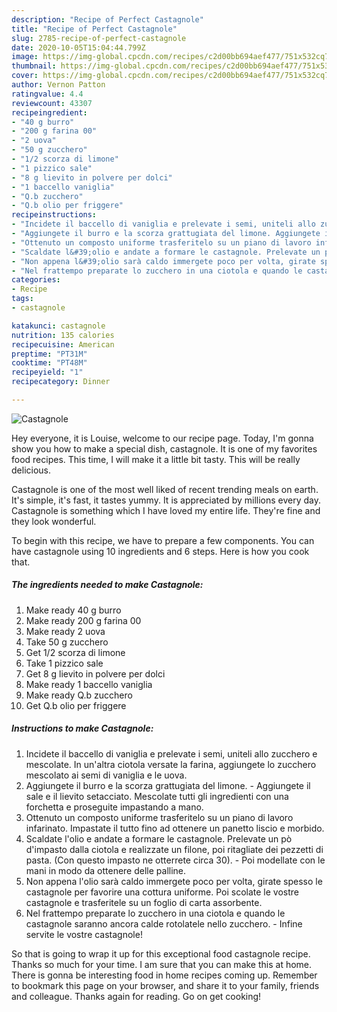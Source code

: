 ```yaml
---
description: "Recipe of Perfect Castagnole"
title: "Recipe of Perfect Castagnole"
slug: 2785-recipe-of-perfect-castagnole
date: 2020-10-05T15:04:44.799Z
image: https://img-global.cpcdn.com/recipes/c2d00bb694aef477/751x532cq70/castagnole-recipe-main-photo.jpg
thumbnail: https://img-global.cpcdn.com/recipes/c2d00bb694aef477/751x532cq70/castagnole-recipe-main-photo.jpg
cover: https://img-global.cpcdn.com/recipes/c2d00bb694aef477/751x532cq70/castagnole-recipe-main-photo.jpg
author: Vernon Patton
ratingvalue: 4.4
reviewcount: 43307
recipeingredient:
- "40 g burro"
- "200 g farina 00"
- "2 uova"
- "50 g zucchero"
- "1/2 scorza di limone"
- "1 pizzico sale"
- "8 g lievito in polvere per dolci"
- "1 baccello vaniglia"
- "Q.b zucchero"
- "Q.b olio per friggere"
recipeinstructions:
- "Incidete il baccello di vaniglia e prelevate i semi, uniteli allo zucchero e mescolate. In un&#39;altra ciotola versate la farina, aggiungete lo zucchero mescolato ai semi di vaniglia e le uova."
- "Aggiungete il burro e la scorza grattugiata del limone. Aggiungete il sale e il lievito setacciato. Mescolate tutti gli ingredienti con una forchetta e proseguite impastando a mano."
- "Ottenuto un composto uniforme trasferitelo su un piano di lavoro infarinato. Impastate il tutto fino ad ottenere un panetto liscio e morbido."
- "Scaldate l&#39;olio e andate a formare le castagnole. Prelevate un pò d&#39;impasto dalla ciotola e realizzate un filone, poi ritagliate dei pezzetti di pasta. (Con questo impasto ne otterrete circa 30).  Poi modellate con le mani in modo da ottenere delle palline."
- "Non appena l&#39;olio sarà caldo immergete poco per volta, girate spesso le castagnole per favorire una cottura uniforme. Poi scolate le vostre castagnole e trasferitele su un foglio di carta assorbente."
- "Nel frattempo preparate lo zucchero in una ciotola e quando le castagnole saranno ancora calde rotolatele nello zucchero.  Infine servite le vostre castagnole!"
categories:
- Recipe
tags:
- castagnole

katakunci: castagnole 
nutrition: 135 calories
recipecuisine: American
preptime: "PT31M"
cooktime: "PT48M"
recipeyield: "1"
recipecategory: Dinner

---
```



![Castagnole](https://img-global.cpcdn.com/recipes/c2d00bb694aef477/751x532cq70/castagnole-recipe-main-photo.jpg)

Hey everyone, it is Louise, welcome to our recipe page. Today, I'm gonna show you how to make a special dish, castagnole. It is one of my favorites food recipes. This time, I will make it a little bit tasty. This will be really delicious.



Castagnole is one of the most well liked of recent trending meals on earth. It's simple, it's fast, it tastes yummy. It is appreciated by millions every day. Castagnole is something which I have loved my entire life. They're fine and they look wonderful.


To begin with this recipe, we have to prepare a few components. You can have castagnole using 10 ingredients and 6 steps. Here is how you cook that.

<!--inarticleads1-->

##### The ingredients needed to make Castagnole:

1. Make ready 40 g burro
1. Make ready 200 g farina 00
1. Make ready 2 uova
1. Take 50 g zucchero
1. Get 1/2 scorza di limone
1. Take 1 pizzico sale
1. Get 8 g lievito in polvere per dolci
1. Make ready 1 baccello vaniglia
1. Make ready Q.b zucchero
1. Get Q.b olio per friggere




<!--inarticleads2-->

##### Instructions to make Castagnole:

1. Incidete il baccello di vaniglia e prelevate i semi, uniteli allo zucchero e mescolate. In un&#39;altra ciotola versate la farina, aggiungete lo zucchero mescolato ai semi di vaniglia e le uova.
1. Aggiungete il burro e la scorza grattugiata del limone. - Aggiungete il sale e il lievito setacciato. Mescolate tutti gli ingredienti con una forchetta e proseguite impastando a mano.
1. Ottenuto un composto uniforme trasferitelo su un piano di lavoro infarinato. Impastate il tutto fino ad ottenere un panetto liscio e morbido.
1. Scaldate l&#39;olio e andate a formare le castagnole. Prelevate un pò d&#39;impasto dalla ciotola e realizzate un filone, poi ritagliate dei pezzetti di pasta. (Con questo impasto ne otterrete circa 30).  - Poi modellate con le mani in modo da ottenere delle palline.
1. Non appena l&#39;olio sarà caldo immergete poco per volta, girate spesso le castagnole per favorire una cottura uniforme. Poi scolate le vostre castagnole e trasferitele su un foglio di carta assorbente.
1. Nel frattempo preparate lo zucchero in una ciotola e quando le castagnole saranno ancora calde rotolatele nello zucchero.  - Infine servite le vostre castagnole!




So that is going to wrap it up for this exceptional food castagnole recipe. Thanks so much for your time. I am sure that you can make this at home. There is gonna be interesting food in home recipes coming up. Remember to bookmark this page on your browser, and share it to your family, friends and colleague. Thanks again for reading. Go on get cooking!
